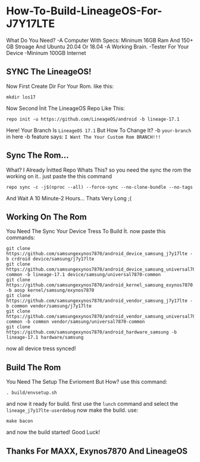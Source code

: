 # How-To-Build-LineageOS-For-J7Y17LTE
What Do You Need?
-A Computer With Specs: Mininum 16GB Ram And 150+ GB Stroage And Ubuntu 20.04 Or 18.04
-A Working Brain.
-Tester For Your Device
-Mininum 100GB Internet
## SYNC The LineageOS!
Now First Create Dir For Your Rom. like this: 
```
mkdir los17
```
Now Second İnit The LineageOS Repo
Like This:
```
repo init -u https://github.com/LineageOS/android -b lineage-17.1
```
Here! Your Branch Is `LineageOS 17.1` But How To Change It? 
-b `your-branch` in here -b feature says: `I Want The Your Custom Rom BRANCH!!!`
## Sync The Rom...
What? I Already İnitted Repo Whats This? so you need the sync the rom the working on it.. 
just paste the this command 
```
repo sync -c -j$(nproc --all) --force-sync --no-clone-bundle --no-tags
```
And Wait A 10 Minute-2 Hours... Thats Very Long ;(
## Working On The Rom
You Need The Sync Your Device Tress To Build İt. 
now paste this commands:
```
git clone https://github.com/samsungexynos7870/android_device_samsung_j7y17lte -b crdroid device/samsung/j7y17lte
git clone https://github.com/samsungexynos7870/android_device_samsung_universal7870-common -b lineage-17.1 device/samsung/universal7870-common
git clone https://github.com/samsungexynos7870/android_kernel_samsung_exynos7870 -b aosp kernel/samsung/exynos7870
git clone https://github.com/samsungexynos7870/android_vendor_samsung_j7y17lte -b common vendor/samsung/j7y17lte
git clone https://github.com/samsungexynos7870/android_vendor_samsung_universal7870-common -b common vendor/samsung/universal7870-common
git clone https://github.com/samsungexynos7870/android_hardware_samsung -b lineage-17.1 hardware/samsung
```
now all device tress synced!
## Build The Rom 
You Need The Setup The Evrioment But How? 
use this command: 
```
. build/envsetup.sh
```
and now it ready for build. first use the `lunch` command and select the `lineage_j7y17lte-userdebug` now make the build. use: 
```
make bacon
```
and now the build started! Good Luck!












## Thanks For MAXX, Exynos7870 And LineageOS
